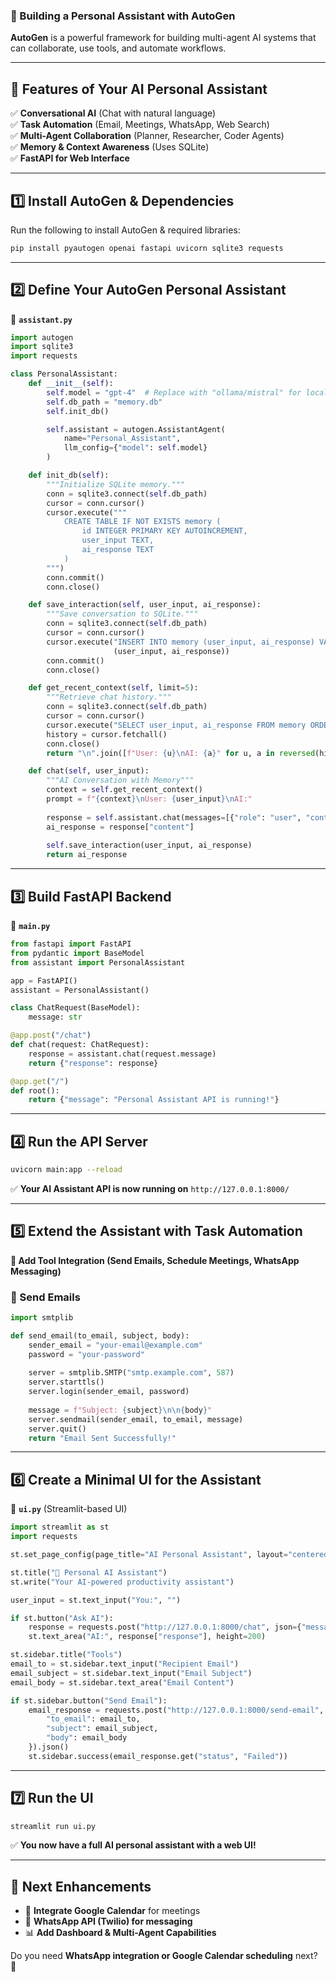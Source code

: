 ### **🚀 Building a Personal Assistant with AutoGen**  

**AutoGen** is a powerful framework for building multi-agent AI systems that can collaborate, use tools, and automate workflows.  

---

## **🔹 Features of Your AI Personal Assistant**
✅ **Conversational AI** (Chat with natural language)  
✅ **Task Automation** (Email, Meetings, WhatsApp, Web Search)  
✅ **Multi-Agent Collaboration** (Planner, Researcher, Coder Agents)  
✅ **Memory & Context Awareness** (Uses SQLite)  
✅ **FastAPI for Web Interface**  

---

## **1️⃣ Install AutoGen & Dependencies**  
Run the following to install AutoGen & required libraries:  
```sh
pip install pyautogen openai fastapi uvicorn sqlite3 requests
```

---

## **2️⃣ Define Your AutoGen Personal Assistant**
📄 **`assistant.py`**  
```python
import autogen
import sqlite3
import requests

class PersonalAssistant:
    def __init__(self):
        self.model = "gpt-4"  # Replace with "ollama/mistral" for local models
        self.db_path = "memory.db"
        self.init_db()

        self.assistant = autogen.AssistantAgent(
            name="Personal_Assistant",
            llm_config={"model": self.model}
        )

    def init_db(self):
        """Initialize SQLite memory."""
        conn = sqlite3.connect(self.db_path)
        cursor = conn.cursor()
        cursor.execute("""
            CREATE TABLE IF NOT EXISTS memory (
                id INTEGER PRIMARY KEY AUTOINCREMENT,
                user_input TEXT,
                ai_response TEXT
            )
        """)
        conn.commit()
        conn.close()

    def save_interaction(self, user_input, ai_response):
        """Save conversation to SQLite."""
        conn = sqlite3.connect(self.db_path)
        cursor = conn.cursor()
        cursor.execute("INSERT INTO memory (user_input, ai_response) VALUES (?, ?)", 
                       (user_input, ai_response))
        conn.commit()
        conn.close()

    def get_recent_context(self, limit=5):
        """Retrieve chat history."""
        conn = sqlite3.connect(self.db_path)
        cursor = conn.cursor()
        cursor.execute("SELECT user_input, ai_response FROM memory ORDER BY id DESC LIMIT ?", (limit,))
        history = cursor.fetchall()
        conn.close()
        return "\n".join([f"User: {u}\nAI: {a}" for u, a in reversed(history)])

    def chat(self, user_input):
        """AI Conversation with Memory"""
        context = self.get_recent_context()
        prompt = f"{context}\nUser: {user_input}\nAI:"
        
        response = self.assistant.chat(messages=[{"role": "user", "content": prompt}])
        ai_response = response["content"]
        
        self.save_interaction(user_input, ai_response)
        return ai_response
```

---

## **3️⃣ Build FastAPI Backend**
📄 **`main.py`**  
```python
from fastapi import FastAPI
from pydantic import BaseModel
from assistant import PersonalAssistant

app = FastAPI()
assistant = PersonalAssistant()

class ChatRequest(BaseModel):
    message: str

@app.post("/chat")
def chat(request: ChatRequest):
    response = assistant.chat(request.message)
    return {"response": response}

@app.get("/")
def root():
    return {"message": "Personal Assistant API is running!"}
```

---

## **4️⃣ Run the API Server**
```sh
uvicorn main:app --reload
```
✅ **Your AI Assistant API is now running on** `http://127.0.0.1:8000/`  

---

## **5️⃣ Extend the Assistant with Task Automation**
**🔹 Add Tool Integration (Send Emails, Schedule Meetings, WhatsApp Messaging)**  

### **📧 Send Emails**
```python
import smtplib

def send_email(to_email, subject, body):
    sender_email = "your-email@example.com"
    password = "your-password"
    
    server = smtplib.SMTP("smtp.example.com", 587)
    server.starttls()
    server.login(sender_email, password)
    
    message = f"Subject: {subject}\n\n{body}"
    server.sendmail(sender_email, to_email, message)
    server.quit()
    return "Email Sent Successfully!"
```

---

## **6️⃣ Create a Minimal UI for the Assistant**
📄 **`ui.py`** (Streamlit-based UI)
```python
import streamlit as st
import requests

st.set_page_config(page_title="AI Personal Assistant", layout="centered")

st.title("💼 Personal AI Assistant")
st.write("Your AI-powered productivity assistant")

user_input = st.text_input("You:", "")

if st.button("Ask AI"):
    response = requests.post("http://127.0.0.1:8000/chat", json={"message": user_input}).json()
    st.text_area("AI:", response["response"], height=200)

st.sidebar.title("Tools")
email_to = st.sidebar.text_input("Recipient Email")
email_subject = st.sidebar.text_input("Email Subject")
email_body = st.sidebar.text_area("Email Content")

if st.sidebar.button("Send Email"):
    email_response = requests.post("http://127.0.0.1:8000/send-email", json={
        "to_email": email_to,
        "subject": email_subject,
        "body": email_body
    }).json()
    st.sidebar.success(email_response.get("status", "Failed"))
```

---

## **7️⃣ Run the UI**
```sh
streamlit run ui.py
```
✅ **You now have a full AI personal assistant with a web UI!**

---

## **📌 Next Enhancements**
- 📅 **Integrate Google Calendar** for meetings  
- 📲 **WhatsApp API (Twilio) for messaging**  
- 📊 **Add Dashboard & Multi-Agent Capabilities**  

Do you need **WhatsApp integration or Google Calendar scheduling** next? 🚀
